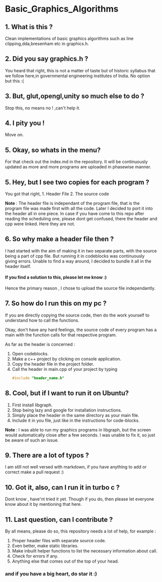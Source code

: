 # Basic_Graphics_Algorithms
 
## 1. What is this ? 
  Clean implementations of basic graphics algorithms such as line clipping,dda,bresenham etc in graphics.h.

## 2. Did you say graphics.h ?
  You heard that right, this is not a matter of taste but of historic syllabus that we follow here,in governmental engineering institutes of India. No option but this :(

## 3. But, glut,opengl,unity so much else to do ?
  Stop this, no means no ! ,can't help it.
 
## 4. I pity you !
  Move on.
  
## 5. Okay, so whats in the menu?
  For that check out the index.md in the repository. It will be continuously updated as more and more programs are uploaded in phasewise manner.
  
## 5. Hey, but I see two copies for each program ?
  You got that right,
    1. Header File
    2. The source code
  
  **Note** : 
  The header file is independant of the program file, that is the program file was made first with all the code.
  Later I decided to port it into the header all in one piece. In case if you have come to this repo after reading the scheduling one,      please dont get confused, there the header and cpp were linked. Here they are not.

## 6. So why make a header file then ?
  I had started with the aim of making it in two separate parts, with the source being a part of cpp file. But running it in codeblocks was continuously giving errors. Unable to find a way around, I decided to bundle it all in the header itself. 

  #### If you find a solution to this, please let me know :) 
  
  Hence the primary reason , I chose to upload the source file independantly.

## 7. So how do I run this on my pc ?
  If you are directly copying the source code, then do the work yourself to understand how to call the functions.
  
  Okay, don't have any hard feelings, the source code of every program has a main with the function calls for that respective program.
  
  As far as the header is concerned : 
  1. Open codeblocks.
  2. Make a c++ project by clicking on console application.
  3. Copy the header file in the project folder.
  4. Call the header in main.cpp of your project by typing 
     ```c++
     #include "header_name.h"
     ```
## 8. Cool, but if I want to run it on Ubuntu?
  1. First install libgraph.
  2. Stop being lazy and google for installation instructions.
  3. Simply place the header in the same directory as your main file.
  4. Include it in you file, just like in the instructions for code-blocks.
  
  **Note** : I was able to run my graphics programs in libgraph, but the screen would automatically close after a few seconds. I was unable to fix it, so just be aware of such an issue.

## 9. There are a lot of typos ?
  I am still not well versed with markdown, if you have anything to add or correct make a pull request :)
  
## 10. Got it, also, can I run it in turbo c ?
  Dont know , have'nt tried it yet. Though if you do, then please let everyone know about it by mentioning that here.
  
## 11. Last question, can I contribute ?
  By all means, please do so, this repository needs a lot of help, for example :
  1. Proper header files with separate source code.
  2. Even better, make static libraries.
  3. Make inbuilt helper functions to list the necessary information about call.
  4. Check for errors if any.
  5. Anything else that comes out of the top of your head.
  
  ### and if you have a big heart, do star it :)
  
  
